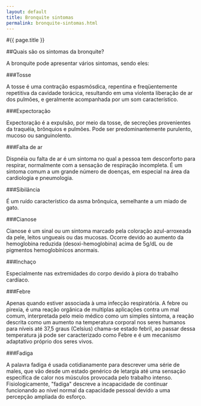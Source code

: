```yaml
---
layout: default
title: Bronquite sintomas
permalink: bronquite-sintomas.html
---
```


#{{ page.title }}

##Quais são os sintomas da bronquite?

A bronquite pode apresentar vários sintomas, sendo eles:

###Tosse

A tosse é uma contração espasmósdica, repentina e freqüentemente repetitiva da cavidade torácica, resultando em uma violenta liberação de ar dos pulmões, e geralmente acompanhada por um som característico.

###Expectoração

Expectoração é a expulsão, por meio da tosse, de secreções provenientes da traquéia, brônquios e pulmões. Pode ser predominantemente purulento, mucoso ou sanguinolento.

###Falta de ar

Dispnéia ou falta de ar é um sintoma no qual a pessoa tem desconforto para respirar, normalmente com a sensação de respiração incompleta. É um sintoma comum a um grande número de doenças, em especial na área da cardiologia e pneumologia.

###Sibilância

É um ruído característico da asma brônquica, semelhante a um miado de gato.

###Cianose

Cianose é um sinal ou um sintoma marcado pela coloração azul-arroxeada da pele, leitos ungueais ou das mucosas. Ocorre devido ao aumento da hemoglobina reduzida (desoxi-hemoglobina) acima de 5g/dL ou de pigmentos hemoglobínicos anormais.

###Inchaço

Especialmente nas extremidades do corpo devido à piora do trabalho cardíaco.

###Febre

Apenas quando estiver associada à uma infecção respiratória. A febre ou pirexia, é uma reação orgânica de multiplas aplicações contra um mal comum, interpretada pelo meio médico como um simples sintoma, a reação descrita como um aumento na temperatura corporal nos seres humanos para níveis até 37,5 graus (Celsius) chama-se estado febril, ao passar dessa temperatura já pode ser caracterizado como Febre e é um mecanismo adaptativo próprio dos seres vivos.

###Fadiga

A palavra fadiga é usada cotidianamente para descrever uma série de males, que vão desde um estado genérico de letargia até uma sensação específica de calor nos músculos provocada pelo trabalho intenso. Fisiologicamente, "fadiga" descreve a incapacidade de continuar funcionando ao nível normal da capacidade pessoal devido a uma percepção ampliada do esforço.
